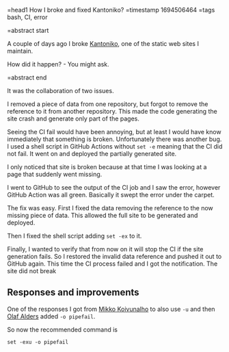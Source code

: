 =head1 How I broke and fixed Kantoniko?
=timestamp 1694506464
=tags bash, CI, error

=abstract start

A couple of days ago I broke [Kantoniko](https://kantoniko.com/), one of the static web sites I maintain.

How did it happen? - You might ask.

=abstract end

It was the collaboration of two issues.

I removed a piece of data from one repository, but forgot to remove the reference to it from another repository. This made the code generating the site crash and generate only part of the pages.

Seeing the CI fail would have been annoying, but at least I would have know immediately that something is broken.
Unfortunately there was another bug. I used a shell script in GitHub Actions without `set -e` meaning that the CI did not fail. It went on and deployed the partially generated site.

I only noticed that site is broken because at that time I was looking at a page that suddenly went missing.

I went to GitHub to see the output of the CI job and I saw the error, however GitHub Action was all green. Basically it swept the error under the carpet.

The fix was easy. First I fixed the data removing the reference to the now missing piece of data. This allowed the full site to be generated and deployed.

Then I fixed the shell script adding `set -ex` to it.

Finally, I wanted to verify that from now on it will stop the CI if the site generation fails. So I restored the invalid data reference and pushed it out to GitHub again.
This time the CI process failed and I got the notification. The site did not break

## Responses and improvements

One of the responses I got from [Mikko Koivunalho](https://www.linkedin.com/in/mikkokoivunalho/) to also use `-u` and then [Olaf Alders](https://www.linkedin.com/in/olafalders/)
added `-o pipefail`.

So now the recommended command is

```
set -exu -o pipefail
```

